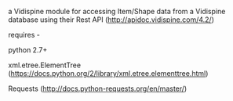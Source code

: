 a Vidispine module for accessing Item/Shape data from a Vidispine database using their Rest API (http://apidoc.vidispine.com/4.2/)

requires -

python 2.7+

xml.etree.ElementTree (https://docs.python.org/2/library/xml.etree.elementtree.html)

Requests (http://docs.python-requests.org/en/master/)


